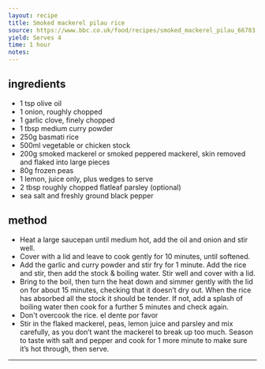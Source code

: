 ```yaml
---
layout: recipe
title: Smoked mackerel pilau rice
source: https://www.bbc.co.uk/food/recipes/smoked_mackerel_pilau_66783
yield: Serves 4
time: 1 hour
notes: 
---
```


## ingredients
- 1 tsp olive oil
- 1 onion, roughly chopped
- 1 garlic clove, finely chopped
- 1 tbsp medium curry powder
- 250g basmati rice
- 500ml vegetable or chicken stock
- 200g smoked mackerel or smoked peppered mackerel, skin removed and flaked into large pieces
- 80g frozen peas
- 1 lemon, juice only, plus wedges to serve
- 2 tbsp roughly chopped flatleaf parsley (optional)
- sea salt and freshly ground black pepper

## method
- Heat a large saucepan until medium hot, add the oil and onion and stir well.
- Cover with a lid and leave to cook gently for 10 minutes, until softened.
- Add the garlic and curry powder and stir fry for 1 minute. Add the rice and stir, then add the stock & boiling water. Stir well and cover with a lid.
- Bring to the boil, then turn the heat down and simmer gently with the lid on for about 15 minutes, checking that it doesn’t dry out. When the rice has absorbed all the stock it should be tender. If not, add a splash of  boiling water then cook for a further 5 minutes and check again.
- Don't overcook the rice. el dente por favor
- Stir in the flaked mackerel, peas, lemon juice and parsley and mix carefully, as you don’t want the mackerel to break up too much. Season to taste with salt and pepper and cook for 1 more minute to make sure it’s hot through, then serve.

---
